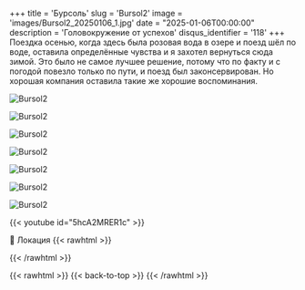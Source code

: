 +++
title = 'Бурсоль'
slug = 'Bursol2'
image = 'images/Bursol2_20250106_1.jpg'
date = "2025-01-06T00:00:00"
description = 'Головокружение от успехов'
disqus_identifier = '118'
+++
Поездка осенью, когда здесь была розовая вода в озере и поезд шёл по воде, оставила определённые чувства и я захотел вернуться сюда зимой. Это было не  самое лучшее решение, потому что по факту и с погодой повезло только по пути, и поезд был законсервирован. Но хорошая компания оставила такие же хорошие воспоминания.

![Bursol2](/images/Bursol2_20250106_2.jpg)

![Bursol2](/images/Bursol2_20250106_3.jpg)

![Bursol2](/images/Bursol2_20250106_4.jpg)

![Bursol2](/images/Bursol2_20250106_5.jpg)

![Bursol2](/images/Bursol2_20250106_6.jpg)

![Bursol2](/images/Bursol2_20250106_7.jpg)

![Bursol2](/images/Bursol2_20250106_8.jpg)

{{< youtube id="5hcA2MRER1c" >}}

📍 Локация
{{< rawhtml >}}
<div class="yandex-map-container">
<script type="text/javascript" charset="utf-8" async src="https://api-maps.yandex.ru/services/constructor/1.0/js/?um=constructor%3A19d16d63f9b4e2b0d0579211dcf6c5c073053dbebe9b2b68d780290d80cd690b&amp;width=800&amp;height=400&amp;lang=ru_RU&amp;scroll=true"></script>
</div>
{{< /rawhtml >}}

{{< rawhtml >}}
{{< back-to-top >}}
{{< /rawhtml >}}
